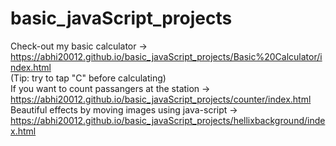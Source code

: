 # basic_javaScript_projects
Check-out my basic calculator -> https://abhi20012.github.io/basic_javaScript_projects/Basic%20Calculator/index.html </br>
(Tip: try to tap "C" before calculating)</br>
If you want to count passangers at the station -> https://abhi20012.github.io/basic_javaScript_projects/counter/index.html </br>
Beautiful effects by moving images using java-script -> https://abhi20012.github.io/basic_javaScript_projects/hellixbackground/index.html

